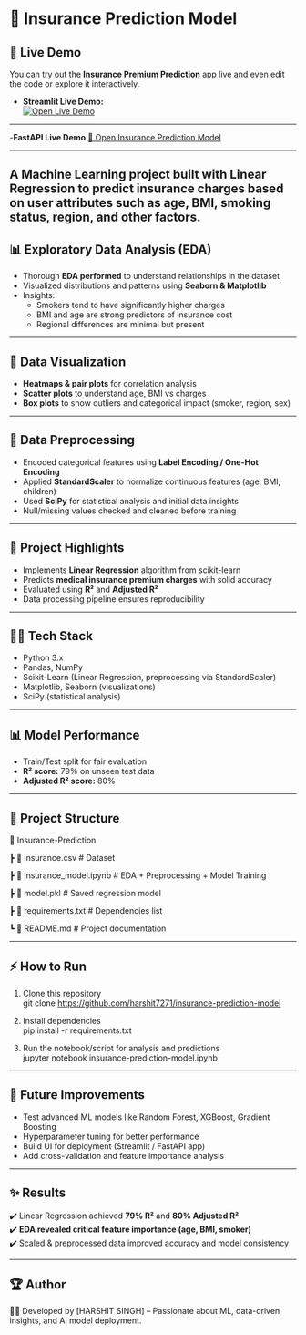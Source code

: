 # 🏥 Insurance Prediction Model  
## 🚀 Live Demo

You can try out the **Insurance Premium Prediction** app live and even edit the code or explore it interactively.

- **Streamlit Live Demo:**  
  [![Open Live Demo](https://img.shields.io/badge/Live-Demo-blue?style=for-the-badge&logo=streamlit)](https://insurance-prediction-model-y4xggsjhsnqsj2jlddmxjb.streamlit.app/)
---
-**FastAPI Live Demo**
[🚀 Open Insurance Prediction Model](https://insurance-prediction-model-latest.onrender.com)

---
A **Machine Learning project** built with **Linear Regression** to predict **insurance charges** based on user attributes such as age, BMI, smoking status, region, and other factors.  
---
## 📊 Exploratory Data Analysis (EDA)
- Thorough **EDA performed** to understand relationships in the dataset  
- Visualized distributions and patterns using **Seaborn & Matplotlib**  
- Insights:  
  - Smokers tend to have significantly higher charges  
  - BMI and age are strong predictors of insurance cost  
  - Regional differences are minimal but present  

---

## 🎨 Data Visualization
- **Heatmaps & pair plots** for correlation analysis  
- **Scatter plots** to understand age, BMI vs charges  
- **Box plots** to show outliers and categorical impact (smoker, region, sex)  

---

## 🧹 Data Preprocessing
- Encoded categorical features using **Label Encoding / One-Hot Encoding**  
- Applied **StandardScaler** to normalize continuous features (age, BMI, children)  
- Used **SciPy** for statistical analysis and initial data insights  
- Null/missing values checked and cleaned before training  

---

## 🚀 Project Highlights
- Implements **Linear Regression** algorithm from scikit-learn  
- Predicts  **medical insurance premium charges** with solid accuracy  
- Evaluated using **R²** and **Adjusted R²**  
- Data processing pipeline ensures reproducibility  

---

## 🧑‍💻 Tech Stack
- Python 3.x  
- Pandas, NumPy  
- Scikit-Learn (Linear Regression, preprocessing via StandardScaler)  
- Matplotlib, Seaborn (visualizations)  
- SciPy (statistical analysis)  

---

## 📊 Model Performance
- Train/Test split for fair evaluation  
- **R² score:** 79% on unseen test data  
- **Adjusted R² score:** 80%  

---

## 📂 Project Structure
📁 Insurance-Prediction

┣ 📄 insurance.csv # Dataset

┣ 📄 insurance_model.ipynb # EDA + Preprocessing + Model Training

┣ 📄 model.pkl # Saved regression model

┣ 📄 requirements.txt # Dependencies list

┗ 📄 README.md # Project documentation


---

## ⚡ How to Run
1. Clone this repository  
git clone https://github.com/harshit7271/insurance-prediction-model


2. Install dependencies  
pip install -r requirements.txt


3. Run the notebook/script for analysis and predictions  
jupyter notebook insurance-prediction-model.ipynb


---

## 📌 Future Improvements
- Test advanced ML models like Random Forest, XGBoost, Gradient Boosting  
- Hyperparameter tuning for better performance  
- Build UI for deployment (Streamlit / FastAPI app)  
- Add cross-validation and feature importance analysis  

---

## ✨ Results
✔️ Linear Regression achieved **79% R²** and **80% Adjusted R²**  
✔️ **EDA revealed critical feature importance (age, BMI, smoker)**  
✔️ Scaled & preprocessed data improved accuracy and model consistency  

---

## 🏆 Author
👨‍💻 Developed by [HARSHIT SINGH] – Passionate about ML, data-driven insights, and AI model deployment.  

